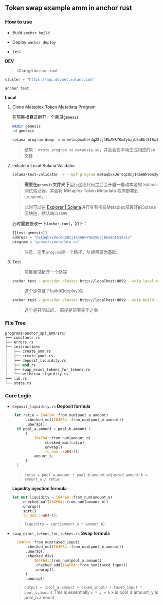 ## Token swap example amm in anchor rust

### How to use

- Build
`anchor build`

- Deploy
`anchor deploy`

- Test

**DEV**
> Change `Anchor.toml`
```rust
cluster = "https://api.devnet.solana.com"
```

```sh
anchor test
```

**Local**

1. Clone Metaplex Token Metadata Program

    在项目根目录新开一个目录`genesis`
    ```sh
    mkdir genesis
    cd genesis
    ```

    ```sh
    solana program dump -u m metaqbxxUerdq28cj1RbAWkYQm3ybzjb6a8bt518x1s metadata.so
    ```
    > 结果： `Wrote program to metadata.so`，并且会在本地生成相应的so文件


2. Initiate a Local Solana Validator

    ```sh
    solana-test-validator -r --bpf-program metaqbxxUerdq28cj1RbAWkYQm3ybzjb6a8bt518x1s metadata.so
    ```
    > **需要在`genesis`文件夹下**运行这段代码之后会开启一启动本地的 Solana 测试验证器，并会将 Metaplex Token Metadata 程序部署到 Localnet。
    > 
    > 此时可以在 [Explorer | Solana](https://explorer.solana.com/?cluster=custom)进行查看带有Metaplex部署好的Solana区块链，默认端口`8899`


    此时需要修改一下`Anchor.toml`，如下：
    ```rust
    [[test.genesis]]
    address = "metaqbxxUerdq28cj1RbAWkYQm3ybzjb6a8bt518x1s"
    program = "genesis/metadata.so"
    ```
    > 注意，这里`program`是一个路径，以根目录为基础。


3. Test
    > 项目目录新开一个终端

    ```sh
    anchor test --provider.cluster http://localhost:8899 --skip-local-validator
    ```
    > 这个是包含了build和deploy的。
    ```sh
    anchor test --provider.cluster http://localhost:8899 --skip-build --skip-deploy
    ```
    > 这个是只测试的。 前提是部署完毕之后







### File Tree

```rust
programs/anchor_spl_amm/src/
├── constants.rs
├── errors.rs
├── instructions
│   ├── create_amm.rs
│   ├── create_pool.rs
│   ├── deposit_liquidity.rs
│   ├── mod.rs
│   ├── swap_exact_tokens_for_tokens.rs
│   └── withdraw_liquidity.rs
├── lib.rs
└── state.rs
```

### Core Logic
 

- `deposit_liquidity.rs`
  **Deposit formula**
  ```rust
   let ratio = I64F64::from_num(pool_a.amount)
        .checked_mul(I64F64::from_num(pool_b.amount))
        .unwrap();
    if pool_a.amount > pool_b.amount {
        (
            I64F64::from_num(amount_b)
                .checked_mul(ratio)
                .unwrap()
                .to_num::<u64>(),
            amount_b,
        )
    } 
  ```
  > `ratio = pool_a.amount * pool_b.amount`
  > `adjusted_amount_b = amount_a / ratio`


  **Liquidity injection formula**
    ```rust
    let mut liquidity = I64F64::from_num(amount_a)
        .checked_mul(I64F64::from_num(amount_b))
        .unwrap()
        .sqrt()
        .to_num::<u64>();
    ```
    > `liquidity = sqrt(amount_a * amount_b)`
 

- `swap_exact_tokens_for_tokens.rs`
  **Swap formula**
  ```rust
    I64F64::from_num(taxed_input)
        .checked_mul(I64F64::from_num(pool_b.amount))
        .unwrap()
        .checked_div(
            I64F64::from_num(pool_a.amount)
            .checked_add(I64F64::from_num(taxed_input))
            .unwrap(),
        )
        .unwrap()
  ```

  > `output = (pool_a.amount + taxed_input) / taxed_input * pool_b.amount`
  > This is essentially `x * y = k` x is pool_a.amount, y is pool_b.amount

